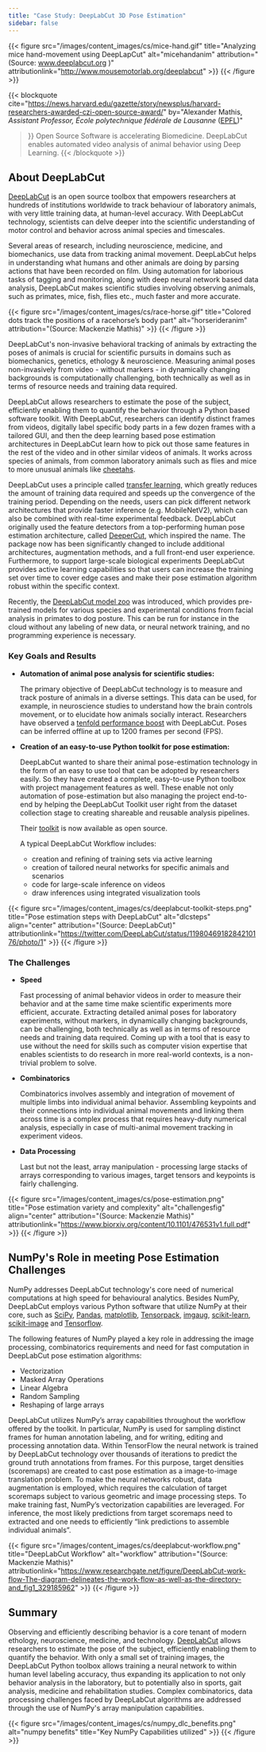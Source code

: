 ```yaml
---
title: "Case Study: DeepLabCut 3D Pose Estimation"
sidebar: false
---
```


{{< figure
    src="/images/content_images/cs/mice-hand.gif"
    title="Analyzing mice hand-movement using DeepLapCut"
    alt="micehandanim"
    attribution="(Source: www.deeplabcut.org )"
    attributionlink="http://www.mousemotorlab.org/deeplabcut" >}}
{{< /figure >}}

{{< blockquote
    cite="https://news.harvard.edu/gazette/story/newsplus/harvard-researchers-awarded-czi-open-source-award/"
    by="Alexander Mathis, *Assistant Professor, École polytechnique fédérale de Lausanne* ([EPFL](https://www.epfl.ch/en/))"
>}}
Open Source Software is accelerating Biomedicine. DeepLabCut enables automated video analysis of animal behavior using Deep Learning.
{{< /blockquote >}}

## About DeepLabCut

[DeepLabCut](https://github.com/DeepLabCut/DeepLabCut) is an open source toolbox that empowers researchers at hundreds of institutions worldwide to track behaviour of laboratory animals, with very little training data, at human-level accuracy. With DeepLabCut  technology, scientists can delve deeper into the scientific understanding of motor control and behavior across animal species and timescales.

Several areas of research, including neuroscience, medicine, and biomechanics, use data from tracking animal movement. DeepLabCut helps in understanding what humans and other animals are doing by parsing actions that have been recorded on film. Using automation for laborious tasks of tagging and monitoring, along with deep neural network based data analysis, DeepLabCut makes scientific studies involving observing animals, such as primates, mice, fish, flies etc., much faster and more accurate.

{{< figure
    src="/images/content_images/cs/race-horse.gif"
    title="Colored dots track the positions of a racehorse’s body part"
    alt="horserideranim"
    attribution="(Source: Mackenzie Mathis)" >}}
{{< /figure >}}

DeepLabCut's non-invasive behavioral tracking of animals by extracting the poses of animals is crucial for scientific pursuits in domains such as biomechanics, genetics, ethology & neuroscience. Measuring animal poses non-invasively from video - without markers - in dynamically changing backgrounds is computationally challenging, both technically as well as in terms of resource needs and training data required.

DeepLabCut allows researchers to estimate the pose of the subject, efficiently enabling them to quantify the behavior through a Python based software toolkit.  With DeepLabCut, researchers can identify distinct frames from videos, digitally label specific body parts in a few dozen frames with a tailored GUI, and then the deep learning based pose estimation architectures in DeepLabCut learn how to pick out those same features in the rest of the video and in other similar videos of animals. It works across species of animals, from common laboratory animals such as flies and mice to more unusual animals like [cheetahs][cheetah-movement].

[cheetah-movement]: https://www.technologynetworks.com/neuroscience/articles/interview-a-deeper-cut-into-behavior-with-mackenzie-mathis-327618

DeepLabCut uses a principle called [transfer learning](https://arxiv.org/pdf/1909.11229), which greatly reduces the amount of training data required and speeds up the convergence of the training period.  Depending on the needs, users can pick different network architectures that provide faster inference (e.g. MobileNetV2), which can also be combined with real-time experimental feedback. DeepLabCut originally used the feature detectors from a top-performing human pose estimation architecture, called [DeeperCut](https://arxiv.org/abs/1605.03170), which inspired the name. The package now has been significantly changed to include additional architectures, augmentation methods, and a full front-end user experience. Furthermore, to support large-scale biological experiments DeepLabCut provides active learning capabilities so that users can increase the training set over time to cover edge cases and make their pose estimation algorithm robust within the specific context.

Recently, the [DeepLabCut model zoo](https://deeplabcut.github.io/DeepLabCut/docs/ModelZoo.html) was introduced, which provides pre-trained models for various species and experimental conditions from facial analysis in primates to dog posture. This can be run for instance in the cloud without any labeling of new data, or neural network training, and no programming experience is necessary.

### Key Goals and Results

* **Automation of animal pose analysis for scientific studies:**

  The primary objective of DeepLabCut technology is to measure and track posture
  of animals in a diverse settings. This data can be used, for example, in
  neuroscience studies to understand how the brain controls movement, or to
  elucidate how animals socially interact. Researchers have observed a
  [tenfold performance boost](https://www.biorxiv.org/content/10.1101/457242v1)
  with DeepLabCut. Poses can be inferred offline at up to 1200 frames per second
  (FPS).

* **Creation of an easy-to-use Python toolkit for pose estimation:**

  DeepLabCut wanted to share their animal pose-estimation technology in the form
  of an easy to use tool that can be adopted by researchers easily. So they have
  created a complete, easy-to-use Python toolbox with project management features
  as well. These enable not only automation of pose-estimation but also
  managing the project end-to-end by helping the DeepLabCut Toolkit user right
  from the dataset collection stage to creating shareable and reusable analysis
  pipelines.

  Their [toolkit][DLCToolkit] is now available as open source.

  A typical DeepLabCut Workflow includes:

  - creation and refining of training sets via active learning
  - creation of tailored neural networks for specific animals and scenarios
  - code for large-scale inference on videos
  - draw inferences using integrated visualization tools

{{< figure
    src="/images/content_images/cs/deeplabcut-toolkit-steps.png"
    title="Pose estimation steps with DeepLabCut"
    alt="dlcsteps"
    align="center"
    attribution="(Source: DeepLabCut)"
    attributionlink="https://twitter.com/DeepLabCut/status/1198046918284210176/photo/1" >}}
{{< /figure >}}

[DLCToolkit]:  https://github.com/DeepLabCut/DeepLabCut

### The Challenges

* **Speed**

    Fast processing of animal behavior videos in order to measure their behavior
    and at the same time make scientific experiments more efficient, accurate.
    Extracting detailed animal poses for laboratory experiments, without
    markers, in dynamically changing backgrounds, can be challenging, both
    technically as well as in terms of resource needs and training data required.
    Coming up with a tool that is easy to use without the need for skills such
    as computer vision expertise that enables scientists to do research in more
    real-world contexts, is a non-trivial problem to solve.

* **Combinatorics**

    Combinatorics involves assembly and integration of movement of multiple
    limbs into individual animal behavior. Assembling keypoints and their
    connections into individual animal movements and linking them across time
    is a complex process that requires heavy-duty numerical analysis, especially
    in case of multi-animal movement tracking in experiment videos.

* **Data Processing**

    Last but not the least, array manipulation - processing large stacks of
    arrays corresponding to various images, target tensors and keypoints is
    fairly challenging.

{{< figure
    src="/images/content_images/cs/pose-estimation.png"
    title="Pose estimation variety and complexity"
    alt="challengesfig"
    align="center"
    attribution="(Source: Mackenzie Mathis)"
    attributionlink="https://www.biorxiv.org/content/10.1101/476531v1.full.pdf" >}}
{{< /figure >}}

## NumPy's Role in meeting Pose Estimation Challenges

NumPy addresses DeepLabCut technology's core need of numerical computations at
high speed for behavioural analytics.  Besides NumPy, DeepLabCut employs
various Python software that utilize NumPy at their core, such as
[SciPy](https://www.scipy.org), [Pandas](https://pandas.pydata.org),
[matplotlib](https://matplotlib.org),
[Tensorpack](https://github.com/tensorpack/tensorpack),
[imgaug](https://github.com/aleju/imgaug),
[scikit-learn](https://scikit-learn.org/stable/),
[scikit-image](https://scikit-image.org) and
[Tensorflow](https://www.tensorflow.org).

The following features of NumPy played a key role in addressing the image
processing, combinatorics requirements and need for fast computation in
DeepLabCut pose estimation algorithms:

* Vectorization
* Masked Array Operations
* Linear Algebra
* Random Sampling
* Reshaping of large arrays

DeepLabCut utilizes NumPy’s array capabilities throughout the workflow offered
by the toolkit. In particular, NumPy is used for sampling distinct frames for
human annotation labeling, and for writing, editing and processing annotation
data.  Within TensorFlow the neural network is trained by DeepLabCut technology
over thousands of iterations to predict the ground truth annotations from
frames. For this purpose, target densities (scoremaps) are created to cast pose
estimation as a image-to-image translation problem. To make the neural networks
robust, data augmentation is employed, which requires the calculation of target
scoremaps subject to various geometric and image processing steps. To make
training fast, NumPy’s vectorization capabilities are leveraged. For inference,
the most likely predictions from target scoremaps need to extracted and one
needs to efficiently “link predictions to assemble individual animals”.

{{< figure
    src="/images/content_images/cs/deeplabcut-workflow.png"
    title="DeepLabCut Workflow"
    alt="workflow"
    attribution="(Source: Mackenzie Mathis)"
    attributionlink="https://www.researchgate.net/figure/DeepLabCut-work-flow-The-diagram-delineates-the-work-flow-as-well-as-the-directory-and_fig1_329185962" >}}
{{< /figure >}}

## Summary

Observing and efficiently describing behavior is a core tenant of modern
ethology, neuroscience, medicine, and technology.
[DeepLabCut](https://static1.squarespace.com/static/57f6d51c9f74566f55ecf271/t/5eab5ff7999bf94756b27481/1588289532243/NathMathis2019.pdf)
allows researchers to estimate the pose of the subject, efficiently enabling
them to quantify the behavior. With only a small set of training images,
the DeepLabCut Python toolbox allows training a neural network to within human
level labeling accuracy, thus expanding its application to not only behavior
analysis in the laboratory, but to potentially also in sports, gait analysis,
medicine and rehabilitation studies. Complex combinatorics, data processing
challenges faced by DeepLabCut algorithms are addressed through the use of
NumPy's array manipulation capabilities.

{{< figure
    src="/images/content_images/cs/numpy_dlc_benefits.png"
    alt="numpy benefits"
    title="Key NumPy Capabilities utilized" >}}
{{< /figure >}}
